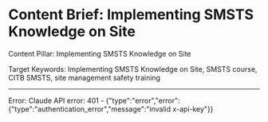# Content Brief: Implementing SMSTS Knowledge on Site

Content Pillar: Implementing SMSTS Knowledge on Site

Target Keywords: Implementing SMSTS Knowledge on Site, SMSTS course, CITB SMSTS, site management safety training

---

Error: Claude API error: 401 - {"type":"error","error":{"type":"authentication_error","message":"invalid x-api-key"}}